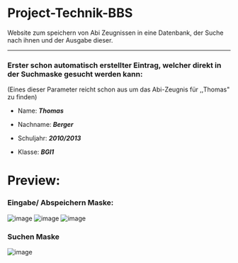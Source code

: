 # Project-Technik-BBS
 Website zum speichern von Abi Zeugnissen in eine Datenbank, der Suche nach ihnen und der Ausgabe dieser.
 
---
 ### Erster schon automatisch erstellter Eintrag, welcher direkt in der Suchmaske gesucht werden kann:
(Eines dieser Parameter reicht schon aus um das Abi-Zeugnis für ,,Thomas" zu finden)
 
 - Name:  ***Thomas*** 
 
 - Nachname:  ***Berger***
 
 - Schuljahr:  ***2010/2013***
 
 - Klasse:  ***BGI1***

# Preview:

### Eingabe/ Abspeichern Maske:
![image](https://github.com/PentFiring5/Project-Technik-BBS/assets/85456087/fc780e16-e2b2-45e6-a3ca-77c16ae8bb3d)
![image](https://github.com/PentFiring5/Project-Technik-BBS/assets/85456087/7a51c495-e2d6-4f2d-86fb-1e753cef31aa)
![image](https://github.com/PentFiring5/Project-Technik-BBS/assets/85456087/1da96ce7-e035-4537-9b70-3da584a5c1e4)

### Suchen Maske
![image](https://github.com/PentFiring5/Project-Technik-BBS/assets/85456087/bd269044-ac7c-415a-97ac-a219eae74811)


